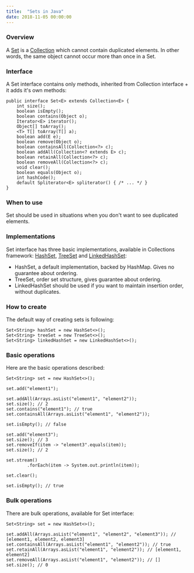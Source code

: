```yaml
---
title:  "Sets in Java"
date: 2018-11-05 00:00:00
---
```


### <a href="#overview" name="overview"><i class="fa fa-link anchor" aria-hidden="true"></i></a> Overview

A [Set](https://docs.oracle.com/javase/8/docs/api/java/util/Set.html) is a [Collection](https://docs.oracle.com/javase/8/docs/api/java/util/Collection.html) which cannot contain duplicated elements. In other words, the same object cannot occur more than once in a Set.

### <a href="#interface" name="interface"><i class="fa fa-link anchor" aria-hidden="true"></i></a> Interface

A Set interface contains only methods, inherited from Collection interface + it adds it's own methods:

```
public interface Set<E> extends Collection<E> {
    int size();
    boolean isEmpty();
    boolean contains(Object o);
    Iterator<E> iterator();
    Object[] toArray();
    <T> T[] toArray(T[] a);
    boolean add(E e);
    boolean remove(Object o);
    boolean containsAll(Collection<?> c);
    boolean addAll(Collection<? extends E> c);
    boolean retainAll(Collection<?> c);
    boolean removeAll(Collection<?> c);
    void clear();
    boolean equals(Object o);
    int hashCode();
    default Spliterator<E> spliterator() { /* ... */ }
}
```

### <a href="#when_to_use" name="when_to_use"><i class="fa fa-link anchor" aria-hidden="true"></i></a> When to use

Set should be used in situations when you don't want to see duplicated elements.

### <a href="#implementations" name="implementations"><i class="fa fa-link anchor" aria-hidden="true"></i></a> Implementations

Set interface has three basic implementations, available in Collections framework: [HashSet](https://docs.oracle.com/javase/8/docs/api/java/util/HashSet.html), [TreeSet](https://docs.oracle.com/javase/8/docs/api/java/util/TreeSet.html) and [LinkedHashSet](https://docs.oracle.com/javase/8/docs/api/java/util/LinkedHashSet.html):
* HashSet, a default implementation, backed by HashMap. Gives no guarantee about ordering.
* TreeSet, order set structure, gives guarantee about ordering.
* LinkedHashSet should be used if you want to maintain insertion order, without duplicates.

### <a href="#how-to-create" name="how-to-create"><i class="fa fa-link anchor" aria-hidden="true"></i></a> How to create

The default way of creating sets is following:
```
Set<String> hashSet = new HashSet<>();
Set<String> treeSet = new TreeSet<>();
Set<String> linkedHashSet = new LinkedHashSet<>();
```

### <a href="#basic-operations" name="basic-operations"><i class="fa fa-link anchor" aria-hidden="true"></i></a> Basic operations

Here are the basic operations described:

```
Set<String> set = new HashSet<>();

set.add("element1");

set.addAll(Arrays.asList("element1", "element2"));
set.size(); // 2
set.contains("element1"); // true
set.containsAll(Arrays.asList("element1", "element2"));

set.isEmpty(); // false

set.add("element3");
set.size(); // 3
set.removeIf(item -> "element3".equals(item));
set.size(); // 2

set.stream()
        .forEach(item -> System.out.println(item));

set.clear();

set.isEmpty(); // true
```

### <a href="#bulk-operations" name="bulk-operations"><i class="fa fa-link anchor" aria-hidden="true"></i></a> Bulk operations

There are bulk operations, available for Set interface:
```
Set<String> set = new HashSet<>();

set.addAll(Arrays.asList("element1", "element2", "element3")); // [element1, element2, element3]
set.containsAll(Arrays.asList("element1", "element2")); // true
set.retainAll(Arrays.asList("element1", "element2")); // [element1, element2]
set.removeAll(Arrays.asList("element1", "element2")); // []
set.size(); // 0
```